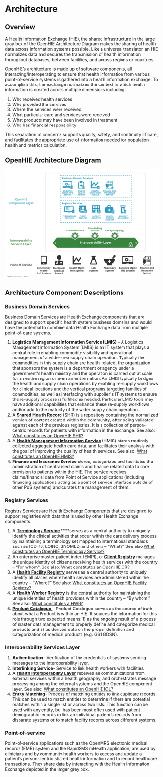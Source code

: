 # Architecture

## Overview 

A Health Information Exchange \(HIE\), the shared infrastructure in the large gray box of the OpenHIE Architecture Diagram makes the sharing of health data across information systems possible. Like a universal translator, an HIE normalizes data and secures the transmission of health information throughout databases, between facilities, and across regions or countries.

OpenHIE’s architecture is made up of software components, all interacting/interoperating to ensure that health information from various point-of-service systems is gathered into a health information exchange. To accomplish this, the exchange normalizes the context in which health information is created across multiple dimensions including: 

1. Who received health services 
2. Who provided the services
3. Where the services were received
4. What particular care and services were received 
5. What products may have been involved in treatment
6. Who has financial responsibility

This separation of concerns supports quality, safety, and continuity of care, and facilitates the appropriate use of information needed for population health and metrics calculation.

## OpenHIE Architecture Diagram

![](../.gitbook/assets/ohie_diagram_2021-09-29.png)

## Architecture Component Descriptions 

### Business Domain Services 

Business Domain Services are Health Exchange components that are designed to support specific health system business domains and would have the potential to combine data Health Exchange data from multiple point-of-care systems.  

1. **Logistics Management Information Service \(LMIS\)** - A Logistics Management Information System \(LMIS\) is an IT system that plays a central role in enabling commodity visibility and operational management of a wide-area supply chain operation.  Typically the commodities in this supply chain are health-related, the organization that sponsors the system is a department or agency under a government's health ministry and the operation is carried out at scale for an entire region or even an entire nation. An LMIS typically bridges the health and supply chain operations by enabling re-supply workflows for clinical locations and the vertical programs targeting families of commodities, as well as interfacing with supplier's IT systems to ensure the re-supply process is fulfilled as needed.  Particular LMIS tools may have additional capabilities that enhance these re-supply workflows and/or add to the maturity of the wider supply chain operation. 
2. A [**Shared Health Record** ](https://wiki.ohie.org/display/SUB/Shared+Health+Record+Community)\(SHR\) is a repository containing the normalized version of content created within the community, after being validated against each of the previous registries.  It is a collection of person-centric records for patients with information in the exchange. See also: [What constitutes an OpenHIE SHR?](https://wiki.ohie.org/pages/viewpage.action?pageId=19464697) 
3. A [**Health Management Information Service**](https://wiki.ohie.org/display/SUB/Health+Management+Information+System+Community) \(HMIS\) stores routinely-collected aggregate health care data, and facilitates their analysis with the goal of improving the quality of health services. See also: [What constitutes an OpenHIE HMIS?](https://wiki.ohie.org/pages/viewpage.action?pageId=30149406) 
4. **Finance and Insurance Service** stores, categorizes and facilitates the administration of centralised claims and finance related data to care provision to patients within the HIE. The service receives claims/financial data from Point of Service applications \(including financing applications acting as a point of service interface outside of other PoS systems\) and curates the management of them.

### Registry Services 

Registry Services are Health Exchange Components that are designed to support registries with data that is used by other Health Exchange components.  

1. A [**Terminology Service**](https://wiki.ohie.org/display/SUB/Terminology+Service+Community) ****serves as a central authority to uniquely identify the clinical activities that occur within the care delivery process by maintaining a terminology set mapped to international standards such as ICD-10, LOINC, SNOMED, and others – “What?” See also:[What constitutes an OpenHIE Terminology Service?](https://wiki.ohie.org/pages/viewpage.action?pageId=30149397) 
2. An enterprise master patient index \(EMPI\), or [**Client Registry**](https://wiki.ohie.org/display/SUB/Patient+Identity+Management+Community) manages the unique identity of citizens receiving health services with the country – “For whom".  See also: [What constitutes an OpenHIE CR?](https://wiki.ohie.org/pages/viewpage.action?pageId=29593103) 
3. A [**Health Facility Registry**](https://wiki.ohie.org/display/SUB/Facility+Registry+Community) serves as a central authority to uniquely identify all places where health services are administered within the country – “Where?” See also: [What constitutes an OpenHIE Facility Registry?](https://wiki.ohie.org/pages/viewpage.action?pageId=30149404) 
4. A [**Health Worker Registry**](https://wiki.ohie.org/display/SUB/Health+Worker+Registry+Community) is the central authority for maintaining the unique identities of health providers within the country – “By whom." See also:  [What constitutes a HWR?](https://wiki.ohie.org/pages/viewpage.action?pageId=30149401) 
5. [**Product Catalogue** ](https://wiki.ohie.org/display/SUB/Product+Identification+Terminology#ProductIdentificationTerminology-ProductRegistry)**-** Product Catalogue serves as the source of truth about what a Product is within an HIE.  It sources the information for this role through two expected means:  1\) as the ongoing result of a process of master data management to properly define and categorize medical products and 2\) as derived data on the proper definition and categorization of medical products \(e.g. GS1 GDSN\).

### Interoperability Services Layer 

1. **Authentication**- Verification of the credentials of systems sending messages to the interoperability layer.  
2. **Interlinking Service**- Service to link health workers with facilities.  
3.  A [**Health Interoperability Layer**](https://wiki.ohie.org/display/SUB/Interoperability+Layer+Community) receives all communications from external services within a health geography, and orchestrates message processing among the external systems and the OpenHIE component layer. See also: [What constitutes an OpenHIE IOL?](https://wiki.ohie.org/pages/viewpage.action?pageId=29592925)
4. **Entity Matching**- Process of matching entities to link duplicate records. This can be used to match entities to determine if there are potential matches within a single list or across two lists. This function can be used with any entity, but has been most often used with patient demographic records to link an individual patient’s records from disparate systems or to match facility records across different systems.

### **Point-of-service**

Point-of-service applications such as the OpenMRS electronic medical records \(EMR\) system and the RapidSMS mHealth application, are used by clinicians and by community health workers to access and update a patient’s person-centric shared health information and to record healthcare transactions.   They share data by interacting with the Health Information Exchange depicted in the larger grey box.    
  


